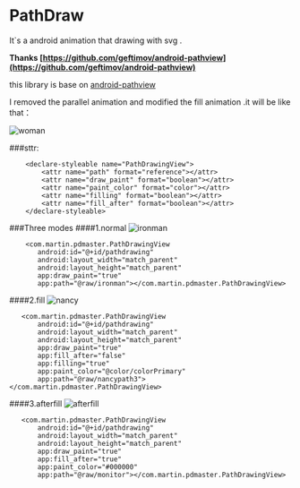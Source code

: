 # PathDraw
It`s a android animation that drawing with svg .

**Thanks [https://github.com/geftimov/android-pathview](https://github.com/geftimov/android-pathview)**

this library is base on [android-pathview](https://github.com/geftimov/android-pathview) 

I removed the parallel animation and modified the fill animation .it will be like that：


  ![woman](https://github.com/MartinBZDQSM/PathDraw/blob/master/app/src/main/res/raw/woman.gif)

###sttr:
```
    <declare-styleable name="PathDrawingView">
        <attr name="path" format="reference"></attr>
        <attr name="draw_paint" format="boolean"></attr>
        <attr name="paint_color" format="color"></attr>
        <attr name="filling" format="boolean"></attr>
        <attr name="fill_after" format="boolean"></attr>
    </declare-styleable>
```
###Three modes
####1.normal
![ironman](https://github.com/MartinBZDQSM/PathDraw/blob/master/app/src/main/res/raw/ironman.gif)
 ```
     <com.martin.pdmaster.PathDrawingView
        android:id="@+id/pathdrawing"
        android:layout_width="match_parent"
        android:layout_height="match_parent"
        app:draw_paint="true"
        app:path="@raw/ironman"></com.martin.pdmaster.PathDrawingView>
 ```
 ####2.fill
![nancy](https://github.com/MartinBZDQSM/PathDraw/blob/master/app/src/main/res/raw/nancy.gif)
 ```
    <com.martin.pdmaster.PathDrawingView
        android:id="@+id/pathdrawing"
        android:layout_width="match_parent"
        android:layout_height="match_parent"
        app:draw_paint="true"
        app:fill_after="false"
        app:filling="true"
        app:paint_color="@color/colorPrimary"
        app:path="@raw/nancypath3"></com.martin.pdmaster.PathDrawingView>
 ```
 ####3.afterfill
![afterfill](https://github.com/MartinBZDQSM/PathDraw/blob/master/app/src/main/res/raw/afterfill.gif)
 ```
    <com.martin.pdmaster.PathDrawingView
        android:id="@+id/pathdrawing"
        android:layout_width="match_parent"
        android:layout_height="match_parent"
        app:draw_paint="true"
        app:fill_after="true"
        app:paint_color="#000000"
        app:path="@raw/monitor"></com.martin.pdmaster.PathDrawingView>
 ```
